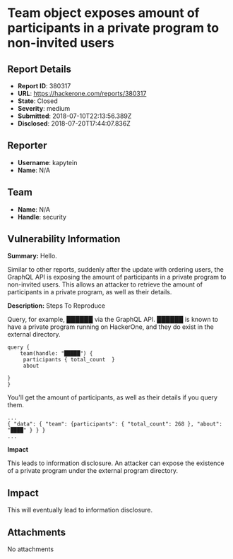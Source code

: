 # Team object exposes amount of participants in a private program to non-invited users

## Report Details
- **Report ID**: 380317
- **URL**: https://hackerone.com/reports/380317
- **State**: Closed
- **Severity**: medium
- **Submitted**: 2018-07-10T22:13:56.389Z
- **Disclosed**: 2018-07-20T17:44:07.836Z

## Reporter
- **Username**: kapytein
- **Name**: N/A

## Team
- **Name**: N/A
- **Handle**: security

## Vulnerability Information
**Summary:**
Hello.

Similar to other reports, suddenly after the update with ordering users, the GraphQL API is exposing the amount of participants in a private program to non-invited users. This allows an attacker to retrieve the amount of participants in a private program, as well as their details.

**Description:**
Steps To Reproduce

Query, for example, ██████ via the GraphQL API. ██████ is known to have a private program running on HackerOne, and they do exist in the external directory.
```
query {
    team(handle: "█████") {
     participants { total_count  }
     about

}
}
```
You'll get the amount of participants, as well as their details if you query them. 
```
...
{ "data": { "team": {participants": { "total_count": 268 }, "about": "████" } } }
...
```

**Impact**

This leads to information disclosure. An attacker can expose the existence of a private program under the external program directory.

## Impact

This will eventually lead to information disclosure.

## Attachments
No attachments
